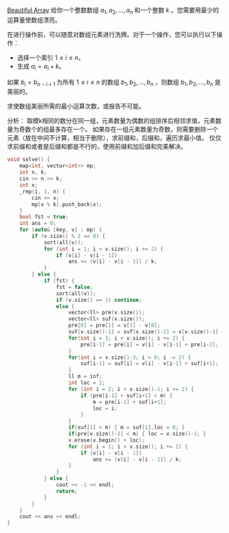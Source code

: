 [Beautiful Array](https://codeforces.com/contest/1986/problem/E)
给你一个整数数组 $a_1, a_2, \ldots, a_n$ 和一个整数 $k$ 。您需要用最少的运算量使数组漂亮。

在进行操作前，可以随意对数组元素进行洗牌。对于一个操作，您可以执行以下操作：

- 选择一个索引 $1 \leq i \leq n$，
- 生成 $a_i = a_i + k$。

如果 $b_i = b_{n - i + 1}$ 为所有 $1 \leq i \leq n$ 的数组 $b_1, b_2, \ldots, b_n$ ，则数组 $b_1, b_2, \ldots, b_n$ 是美丽的。

求使数组美丽所需的最小运算次数，或报告不可能。

分析：
取模k相同的数分在同一组，元素数量为偶数的组排序后相邻求值，元素数量为奇数个的组最多存在一个。
如果存在一组元素数量为奇数，则需要删除一个元素（放在中间不计算，相当于删除），求前缀和，后缀和，遍历求最小值。
仅仅求前缀和或者是后缀和都是不行的，使用前缀和加后缀和完美解决。
```c++
void solve() {
    map<int, vector<int>> mp;
    int n, k;
    cin >> n >> k;
    int x;
    _rep(i, 1, n) {
        cin >> x;
        mp[x % k].push_back(x);
    }
    bool fst = true;
    int ans = 0;
    for (auto& [key, v] : mp) {
        if (v.size() % 2 == 0) {
            sort(all(v));
            for (int i = 1; i < v.size(); i += 2) {
                if (v[i] - v[i - 1])
                    ans += (v[i] - v[i - 1]) / k;
            }
        } else {
            if (fst) {
                fst = false;
                sort(all(v));
                if (v.size() == 1) continue;
                else {
                    vector<ll> pre(v.size());
                    vector<ll> suf(v.size());
                    pre[0] = pre[1] = v[1] - v[0];
                    suf[v.size()-1] = suf[v.size()-2] = v[v.size()-1] - v[v.size()-2];
                    for(int i = 3; i < v.size(); i += 2) {
                        pre[i-1] = pre[i] = v[i] - v[i-1] + pre[i-2];
                    }
                    for(int i = v.size()-3; i > 0; i -= 2) {
                        suf[i-1] = suf[i] = v[i] - v[i-1] + suf[i+1];
                    }
                    ll m = inf;
                    int loc = 2;
                    for (int i = 2; i < v.size()-1; i += 2) {
                        if (pre[i-1] + suf[i+1] < m) {
                            m = pre[i-1] + suf[i+1];
                            loc = i;
                        }
                    }
                    if(suf[1] < m) { m = suf[1],loc = 0; }
                    if(pre[v.size()-2] < m) { loc = v.size()-1; }
                    v.erase(v.begin() + loc);
                    for (int i = 1; i < v.size(); i += 2) {
                        if (v[i] - v[i - 1])
                            ans += (v[i] - v[i - 1]) / k;       
                    }
                }
            } else {
                cout << -1 << endl;
                return;
            }
        }
    }
    cout << ans << endl;
}
```
